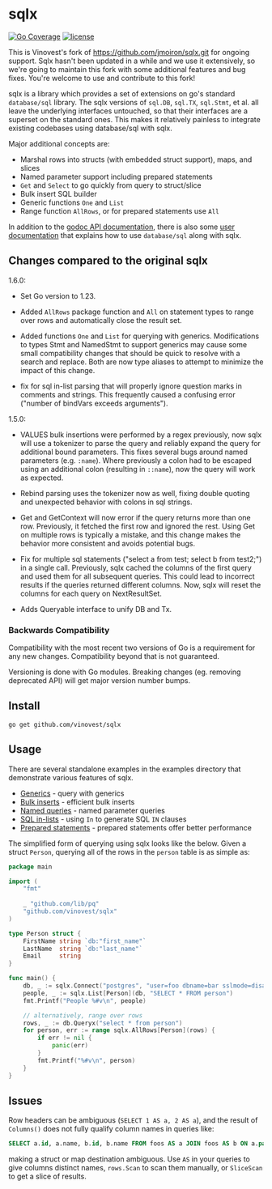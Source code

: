 # sqlx

[![Go Coverage](https://github.com/vinovest/sqlx/wiki/coverage.svg)](https://raw.githack.com/wiki/vinovest/sqlx/coverage.html) [![license](https://img.shields.io/badge/license-MIT-green/.svg?style=flat)](https://raw.githubusercontent.com/vinovest/sqlx/master/LICENSE)

This is Vinovest's fork of https://github.com/jmoiron/sqlx.git for
ongoing support. Sqlx hasn't been updated in a while and we use it
extensively, so we're going to maintain this fork with some additional
features and bug fixes.  You're welcome to use and contribute to this
fork!

sqlx is a library which provides a set of extensions on go's standard
`database/sql` library.  The sqlx versions of `sql.DB`, `sql.TX`, `sql.Stmt`,
et al. all leave the underlying interfaces untouched, so that their interfaces
are a superset on the standard ones.  This makes it relatively painless to
integrate existing codebases using database/sql with sqlx.

Major additional concepts are:

* Marshal rows into structs (with embedded struct support), maps, and slices
* Named parameter support including prepared statements
* `Get` and `Select` to go quickly from query to struct/slice
* Bulk insert SQL builder
* Generic functions `One` and `List`
* Range function `AllRows`, or for prepared statements use `All`

In addition to the [godoc API documentation](http://godoc.org/github.com/jmoiron/sqlx),
there is also some [user documentation](http://jmoiron.github.io/sqlx/) that
explains how to use `database/sql` along with sqlx.

## Changes compared to the original sqlx

1.6.0:

* Set Go version to 1.23.

* Added `AllRows` package function and `All` on statement types to
  range over rows and automatically close the result set.

* Added functions `One` and `List` for querying with
  generics. Modifications to types Stmt and NamedStmt to support
  generics may cause some small compatibility changes that should be
  quick to resolve with a search and replace. Both are now type
  aliases to attempt to minimize the impact of this change.

* fix for sql in-list parsing that will properly ignore question marks
  in comments and strings. This frequently caused a confusing error
  ("number of bindVars exceeds arguments").

1.5.0:

* VALUES bulk insertions were performed by a regex previously, now
  sqlx will use a tokenizer to parse the query and reliably expand the
  query for additional bound parameters. This fixes several bugs
  around named parameters (e.g. `:name`). Where previously a colon had
  to be escaped using an additional colon (resulting in `::name`), now
  the query will work as expected.

* Rebind parsing uses the tokenizer now as well, fixing double quoting
  and unexpected behavior with colons in sql strings.

* Get and GetContext will now error if the query returns more than one
  row. Previously, it fetched the first row and ignored the
  rest. Using Get on multiple rows is typically a mistake, and this
  change makes the behavior more consistent and avoids potential bugs.

* Fix for multiple sql statements ("select a from test; select b from
  test2;") in a single call. Previously, sqlx cached the columns of
  the first query and used them for all subsequent queries. This could
  lead to incorrect results if the queries returned different
  columns. Now, sqlx will reset the columns for each query on
  NextResultSet.

* Adds Queryable interface to unify DB and Tx.

### Backwards Compatibility

Compatibility with the most recent two versions of Go is a requirement for any
new changes.  Compatibility beyond that is not guaranteed.

Versioning is done with Go modules.  Breaking changes (eg. removing deprecated API)
will get major version number bumps.

## Install

    go get github.com/vinovest/sqlx

## Usage

There are several standalone examples in the examples directory that demonstrate various features of sqlx.

* [Generics](./examples/generics/main.go) - query with generics
* [Bulk inserts](./examples/bulk/main.go) - efficient bulk inserts
* [Named queries](./examples/named/main.go) - named parameter queries
* [SQL in-lists](./examples/inlist/main.go) - using `In` to generate SQL `IN` clauses
* [Prepared statements](./examples/preparedstatements/main.go) - prepared statements offer better performance

The simplified form of querying using sqlx looks like the below. Given a struct `Person`, querying all of the rows
in the `person` table is as simple as:

```go
package main

import (
    "fmt"
    
    _ "github.com/lib/pq"
    "github.com/vinovest/sqlx"
)

type Person struct {
    FirstName string `db:"first_name"`
    LastName  string `db:"last_name"`
    Email     string
}

func main() {
    db, _ := sqlx.Connect("postgres", "user=foo dbname=bar sslmode=disable")
    people, _ := sqlx.List[Person](db, "SELECT * FROM person")
    fmt.Printf("People %#v\n", people)

    // alternatively, range over rows
    rows, _ := db.Queryx("select * from person")
    for person, err := range sqlx.AllRows[Person](rows) {
        if err != nil {
            panic(err)
        }
        fmt.Printf("%#v\n", person)
    }
}
```

## Issues

Row headers can be ambiguous (`SELECT 1 AS a, 2 AS a`), and the result of
`Columns()` does not fully qualify column names in queries like:

```sql
SELECT a.id, a.name, b.id, b.name FROM foos AS a JOIN foos AS b ON a.parent = b.id;
```

making a struct or map destination ambiguous.  Use `AS` in your queries
to give columns distinct names, `rows.Scan` to scan them manually, or
`SliceScan` to get a slice of results.
